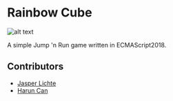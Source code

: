 # Rainbow Cube

![alt text](https://www.media.lichte.info/rainbow-cube/assets/Banner.png)

A simple Jump 'n Run game written in ECMAScript2018.

## Contributors
* [Jasper Lichte](https://github.com/JasperLichte)
* [Harun Can](https://github.com/TaZn)

